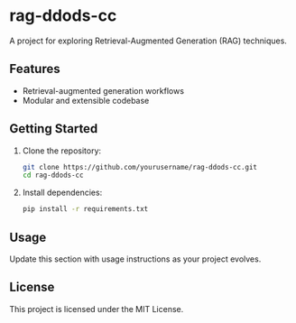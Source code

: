 # rag-ddods-cc

A project for exploring Retrieval-Augmented Generation (RAG) techniques.

## Features

- Retrieval-augmented generation workflows
- Modular and extensible codebase

## Getting Started

1. Clone the repository:
    ```bash
    git clone https://github.com/yourusername/rag-ddods-cc.git
    cd rag-ddods-cc
    ```
2. Install dependencies:
    ```bash
    pip install -r requirements.txt
    ```


## Usage

Update this section with usage instructions as your project evolves.


## License

This project is licensed under the MIT License.

